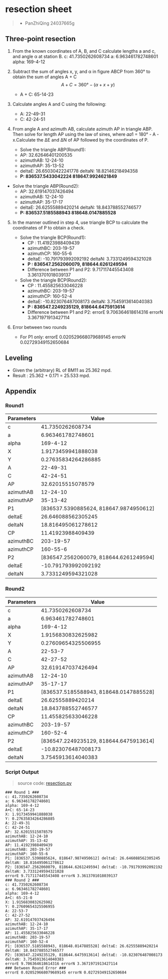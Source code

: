 # resection sheet
> - PanZhiQing 24037665g

## Three-point resection
1. From the known coordinates of A, B, and C calculate lengths a and c, and angle α at station B. 
    c: 41.7350262608734
    a: 6.963461782748601
    alpha: 169-4-12
2. Subtract the sum of angles x, y, and α in figure ABCP from 360° to obtain the sum of angles A + C 
   $$A + C = 360° - (α + x + y)$$ 
    - A + C: 65-14-23

3. Calculate angles A and C using the following: 
    - A: 22-49-31
    - C: 42-24-51

4. From angle A and azimuth AB, calculate azimuth AP in triangle ABP. Then solve for length AP using the law of sines, where 𝛼𝛼1 = 180° - A - x.Calculate the ∆E and ∆N of AP followed by the coordinates of P. 
   - Solve the triangle ABP(Round1):
    - AP: 32.62646401200535
    - azimuthAB: 12-24-10
    - azimuthAP: 35-13-52
    - deltaE: 26.65030422241778 deltaN: 18.82146218494358
    - **P: 836537.5433042224 818647.9924621849**
  - Solve the triangle ABP(Round2):
    - AP: 32.619147037426494
    - azimuthAB: 12-24-10
    - azimuthAP: 35-17-17
    - deltaE: 26.62555889420214 deltaN: 18.843788552746577
    - **P: 836537.5185588943 818648.0147885528**

5. In the manner outlined in step 4, use triangle BCP to calculate the coordinates of P to obtain a check. 
   - Solve the triangle BCP(Round1):
     - CP : 11.41923988409439
     - azimuthBC: 203-19-57
     - azimuthCP: 160-55-6
     - deltaE: -10.791793992092192 deltaN: 3.7331249594321028
     - **P : 836547.2562060079, 818644.6261249594**
     - Difference between P1 and P2: 9.717117445543408 3.3613701018039137
   - Solve the triangle BCP(Round2):
     - CP : 11.455825633046228
     - azimuthBC: 203-19-57
     - azimuthCP: 160-52-4
     - deltaE: -10.823076487008173 deltaN: 3.7545913614040383
     - **P : 836547.2249235129, 818644.6475913614**
     - Difference between P1 and P2: errorE 9.706364618614316 errorN 3.3671971913427114

6. Error between two rounds
    - For P1 only: errorE 0.020529668079689145 errorN 0.02729349152650684
## Leveling
- Given the (arbitrary) RL of BM11 as 25.362 mpd.
- Result : 25.362 + 0.171 = 25.533 mpd.

## Appendix

### Round1
<!-- | c | a | alpha | X | Y | A | C |
|---|---|-------|---|---|---|---|
| 41.7350262608734 | 6.963461782748601 | 169-4-12 | 1.9173459941888038 | 0.27635834264286885 | 22-49-31 | 42-24-51 |

| AP | azimuthAB | azimuthAP | P1 | deltaE | deltaN |
|----|-----------|-----------|----|--------|--------|
| 32.62015515078579 | 12-24-10 | 35-13-42 | [836537.5390885624, 818647.9874950612] | 26.646088562305245 | 18.816495061278612 |

| CP | azimuthBC | azimuthCP | P2 | deltaE | deltaN |
|----|-----------|-----------|----|--------|--------|
| 11.41923988409439 | 203-19-57 | 160-55-6 | [836547.2562060079, 818644.6261249594] | -10.791793992092192 | 3.7331249594321028 | -->

| Parameters | Value |
|------------|-------|
| c | 41.7350262608734 |
| a | 6.963461782748601 |
| alpha | 169-4-12 |
| X | 1.9173459941888038 |
| Y | 0.27635834264286885 |
| A | 22-49-31 |
| C | 42-24-51 |
| AP | 32.62015515078579 |
| azimuthAB | 12-24-10 |
| azimuthAP | 35-13-42 |
| P1 | [836537.5390885624, 818647.9874950612] |
| deltaE | 26.646088562305245 |
| deltaN | 18.816495061278612 |
| CP | 11.41923988409439 |
| azimuthBC | 203-19-57 |
| azimuthCP | 160-55-6 |
| P2 | [836547.2562060079, 818644.6261249594] |
| deltaE | -10.791793992092192 |
| deltaN | 3.7331249594321028 |

### Round2
<!-- | c | a | alpha | X | Y | A | C |
|---|---|-------|---|---|---|---|
| 41.7350262608734 | 6.963461782748601 | 169-4-12 | 1.9156830832625982 | 0.27609654325506955 | 22-53-7 | 42-27-52 |

| AP | azimuthAB | azimuthAP | P1 | deltaE | deltaN |
|----|-----------|-----------|----|--------|--------|
| 32.619147037426494 | 12-24-10 | 35-17-17 | [836537.5185588943, 818648.0147885528] | 26.62555889420214 | 18.843788552746577 |

| CP | azimuthBC | azimuthCP | P2 | deltaE | deltaN |
|----|-----------|-----------|----|--------|--------|
| 11.455825633046228 | 203-19-57 | 160-52-4 | [836547.2249235129, 818644.6475913614] | -10.823076487008173 | 3.7545913614040383 | -->

| Parameters | Value |
|------------|-------|
| c | 41.7350262608734 |
| a | 6.963461782748601 |
| alpha | 169-4-12 |
| X | 1.9156830832625982 |
| Y | 0.27609654325506955 |
| A | 22-53-7 |
| C | 42-27-52 |
| AP | 32.619147037426494 |
| azimuthAB | 12-24-10 |
| azimuthAP | 35-17-17 |
| P1 | [836537.5185588943, 818648.0147885528] |
| deltaE | 26.62555889420214 |
| deltaN | 18.843788552746577 |
| CP | 11.455825633046228 |
| azimuthBC | 203-19-57 |
| azimuthCP | 160-52-4 |
| P2 | [836547.2249235129, 818644.6475913614] |
| deltaE | -10.823076487008173 |
| deltaN | 3.7545913614040383 |


### Script Output
> source code: [resection.py](https://github.com/pzq123456/LSGI522/blob/main/Practicals/Practical1/resection.py)

```
### Round 1 ###
c: 41.7350262608734
a: 6.963461782748601
alpha: 169-4-12
A+C: 65-14-23
X: 1.9173459941888038
Y: 0.27635834264286885
A: 22-49-31
C: 42-24-51
AP: 32.62015515078579
azimuthAB: 12-24-10
azimuthAP: 35-13-42
AP: 11.41923988409439
azimuthAB: 203-19-57
azimuthAP: 160-55-6
P1: [836537.5390885624, 818647.9874950612] deltaE: 26.646088562305245 deltaN: 18.816495061278612
P2: [836547.2562060079, 818644.6261249594] deltaE: -10.791793992092192 deltaN: 3.7331249594321028
errorE 9.717117445543408 errorN 3.3613701018039137
### Round 2 ###
c: 41.7350262608734
a: 6.963461782748601
alpha: 169-4-12
A+C: 65-21-0
X: 1.9156830832625982
Y: 0.27609654325506955
A: 22-53-7
C: 42-27-52
AP: 32.619147037426494
azimuthAB: 12-24-10
azimuthAP: 35-17-17
AP: 11.455825633046228
azimuthAB: 203-19-57
azimuthAP: 160-52-4
P1: [836537.5185588943, 818648.0147885528] deltaE: 26.62555889420214 deltaN: 18.843788552746577
P2: [836547.2249235129, 818644.6475913614] deltaE: -10.823076487008173 deltaN: 3.7545913614040383
errorE 9.706364618614316 errorN 3.3671971913427114
### Between Round Error ###
errorE 0.020529668079689145 errorN 0.02729349152650684
```
